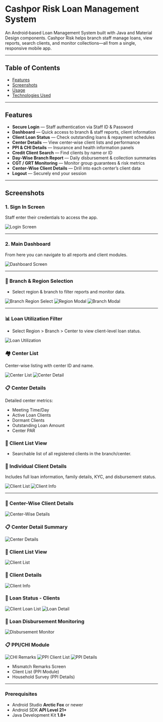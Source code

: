 # Cashpor Risk Loan Management System

An Android‑based Loan Management System built with Java and Material Design components. Cashpor Risk helps branch staff manage loans, view reports, search clients, and monitor collections—all from a single, responsive mobile app.

---

## Table of Contents

- [Features](#features)  
- [Screenshots](#screenshots)  
- [Usage](#usage)  
- [Technologies Used](#technologies-used)  



---

## Features

- **Secure Login** — Staff authentication via Staff ID & Password  
- **Dashboard** — Quick access to branch & staff reports, client information  
- **Client Loan Status** — Check outstanding loans & repayment schedules  
- **Center Details** — View center‑wise client lists and performance  
- **PPI & CHI Details** — Insurance and health information panels  
- **Credit Client Search** — Find clients by name or ID  
- **Day‑Wise Branch Report** — Daily disbursement & collection summaries  
- **CGT / GRT Monitoring** — Monitor group guarantees & risk metrics  
- **Center‑Wise Client Details** — Drill into each center’s client data  
- **Logout** — Securely end your session  

---

## Screenshots

### 1. Sign In Screen
Staff enter their credentials to access the app.

![Login Screen](Screenshots/login.jpg)  

---

### 2. Main Dashboard
From here you can navigate to all reports and client modules.

![Dashboard Screen](Screenshots/dashboard.jpg)  

---
### 📍 Branch & Region Selection
- Select region & branch to filter reports and monitor data.

![Branch Region Select](Screenshots/branch&region.jpg)
![Region Modal](Screenshots/region.jpg)
![Branch Modal](Screenshots/branch.jpg)

---

### 📊 Loan Utilization Filter
- Select Region > Branch > Center to view client-level loan status.

![Loan Utilization](Screenshots/selectall.jpg)


### 🏘️ Center List
Center-wise listing with center ID and name.

![Center List](Screenshots/centerlist.jpg) ![Center Detail](Screenshots/centerdetails.jpg)

### 📋 Center Details
Detailed center metrics:  
- Meeting Time/Day  
- Active Loan Clients  
- Dormant Clients  
- Outstanding Loan Amount  
- Center PAR


### 👤 Client List View
- Searchable list of all registered clients in the branch/center.

### 📑 Individual Client Details
Includes full loan information, family details, KYC, and disbursement status.

![Client List](Screenshots/clientinfolist.jpg) ![Client Info](Screenshots/clientinfodetails.jpg)

---
### 🧾 Center-Wise Client Details
![Center-Wise Details](Screenshots/centerwiseclientdetails.jpg)

### 📋 Center Detail Summary
![Center Details](Screenshots/centerdetails.jpg)

### 👥 Client List View
![Client List](Screenshots/clientinfolist.jpg)

### 📑 Client Details
![Client Info](Screenshots/clientinfodetails.jpg)

### 💼 Loan Status - Clients
![Client Loan List](Screenshots/clientlist.jpg)
![Loan Detail](Screenshots/loanlist.jpg)

### 💸 Loan Disbursement Monitoring
![Disbursement Monitor](Screenshots/loandisbursmentmonitring.jpg)

### 📋 PPI/CHI Module
![CHI Remarks](Screenshots/chidetaisl.jpg) ![PPI Client List](Screenshots/ppichi.jpg) ![PPI Details](Screenshots/ppidetails.jpg)

- Mismatch Remarks Screen  
- Client List (PPI Module)  
- Household Survey (PPI Details)  
  

---



### Prerequisites

- Android Studio **Arctic Fox** or newer  
- Android SDK **API Level 21+**  
- Java Development Kit **1.8+**  


